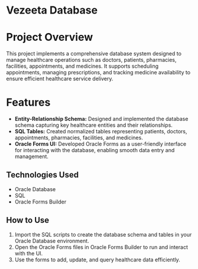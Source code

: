 # Vezeeta Database

# Project Overview
This project implements a comprehensive database system designed to manage healthcare operations such as doctors, patients, pharmacies, facilities, appointments, and medicines. It supports scheduling appointments, managing prescriptions, and tracking medicine availability to ensure efficient healthcare service delivery.

# Features
- **Entity-Relationship Schema:** Designed and implemented the database schema capturing key healthcare entities and their relationships.
- **SQL Tables:** Created normalized tables representing patients, doctors, appointments, pharmacies, facilities, and medicines.
- **Oracle Forms UI:** Developed Oracle Forms as a user-friendly interface for interacting with the database, enabling smooth data entry and management.

## Technologies Used
- Oracle Database
- SQL
- Oracle Forms Builder

## How to Use
1. Import the SQL scripts to create the database schema and tables in your Oracle Database environment.
2. Open the Oracle Forms files in Oracle Forms Builder to run and interact with the UI.
3. Use the forms to add, update, and query healthcare data efficiently.

